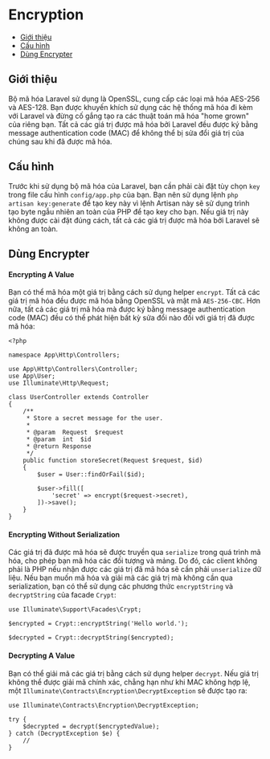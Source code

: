# Encryption

- [Giới thiệu](#introduction)
- [Cấu hình](#configuration)
- [Dùng Encrypter](#using-the-encrypter)

<a name="introduction"></a>
## Giới thiệu

Bộ mã hóa Laravel sử dụng là OpenSSL, cung cấp các loại mã hóa AES-256 và AES-128. Bạn được khuyến khích sử dụng các hệ thống mã hóa đi kèm với Laravel và đừng cố gắng tạo ra các thuật toán mã hóa "home grown" của riêng bạn. Tất cả các giá trị được mã hóa bởi Laravel đều được ký bằng message authentication code (MAC) để không thể bị sửa đổi giá trị của chúng sau khi đã được mã hóa.

<a name="configuration"></a>
## Cấu hình

Trước khi sử dụng bộ mã hóa của Laravel, bạn cần phải cài đặt tùy chọn `key` trong file cấu hình `config/app.php` của bạn. Bạn nên sử dụng lệnh `php artisan key:generate` để tạo key này vì lệnh Artisan này sẽ sử dụng trình tạo byte ngẫu nhiên an toàn của PHP để tạo key cho bạn. Nếu giá trị này không được cài đặt đúng cách, tất cả các giá trị được mã hóa bởi Laravel sẽ không an toàn.

<a name="using-the-encrypter"></a>
## Dùng Encrypter

#### Encrypting A Value

Bạn có thể mã hóa một giá trị bằng cách sử dụng helper `encrypt`. Tất cả các giá trị mã hóa đều được mã hóa bằng OpenSSL và mật mã `AES-256-CBC`. Hơn nữa, tất cả các giá trị mã hóa mà được ký bằng message authentication code (MAC) đều có thể phát hiện bất kỳ sửa đổi nào đối với giá trị đã được mã hóa:

    <?php

    namespace App\Http\Controllers;

    use App\Http\Controllers\Controller;
    use App\User;
    use Illuminate\Http\Request;

    class UserController extends Controller
    {
        /**
         * Store a secret message for the user.
         *
         * @param  Request  $request
         * @param  int  $id
         * @return Response
         */
        public function storeSecret(Request $request, $id)
        {
            $user = User::findOrFail($id);

            $user->fill([
                'secret' => encrypt($request->secret),
            ])->save();
        }
    }

#### Encrypting Without Serialization

Các giá trị đã được mã hóa sẽ được truyền qua `serialize` trong quá trình mã hóa, cho phép bạn mã hóa các đối tượng và mảng. Do đó, các client không phải là PHP nếu nhận được các giá trị đã mã hóa sẽ cần phải `unserialize` dữ liệu. Nếu bạn muốn mã hóa và giải mã các giá trị mà không cần qua serialization, bạn có thể sử dụng các phương thức `encryptString` và `decryptString` của facade `Crypt`:

    use Illuminate\Support\Facades\Crypt;

    $encrypted = Crypt::encryptString('Hello world.');

    $decrypted = Crypt::decryptString($encrypted);

#### Decrypting A Value

Bạn có thể giải mã các giá trị bằng cách sử dụng helper `decrypt`. Nếu giá trị không thể được giải mã chính xác, chẳng hạn như khi MAC không hợp lệ, một `Illuminate\Contracts\Encryption\DecryptException` sẽ được tạo ra:

    use Illuminate\Contracts\Encryption\DecryptException;

    try {
        $decrypted = decrypt($encryptedValue);
    } catch (DecryptException $e) {
        //
    }
